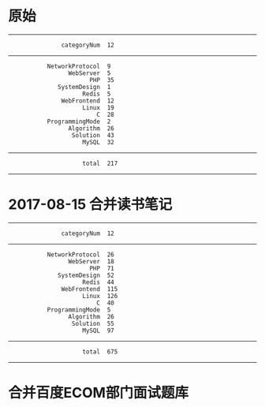 
# 原始
-----------------------------------
                   categoryNum  12
-----------------------------------
               NetworkProtocol  9
                     WebServer  5
                           PHP  35
                  SystemDesign  1
                         Redis  5
                   WebFrontend  12
                         Linux  19
                             C  28
               ProgrammingMode  2
                     Algorithm  26
                      Solution  43
                         MySQL  32
-----------------------------------
                         total  217
-----------------------------------



# 2017-08-15 合并读书笔记
-----------------------------------
                   categoryNum  12
-----------------------------------
               NetworkProtocol  26
                     WebServer  18
                           PHP  71
                  SystemDesign  52
                         Redis  44
                   WebFrontend  115
                         Linux  126
                             C  40
               ProgrammingMode  5
                     Algorithm  26
                      Solution  55
                         MySQL  97
-----------------------------------
                         total  675
-----------------------------------


# 合并百度ECOM部门面试题库


